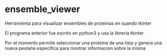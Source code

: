 # ensemble_viewer
Herramienta para visualizar ensembles de proteinas en suando tkinter 


El programa anterior fue escrito en python3 y usa la libreria tkinter.

Por el momento permite seleccionar una proteina de una lista y genera una nueva pestaña especifica para mostrar informacion sobre la misma




